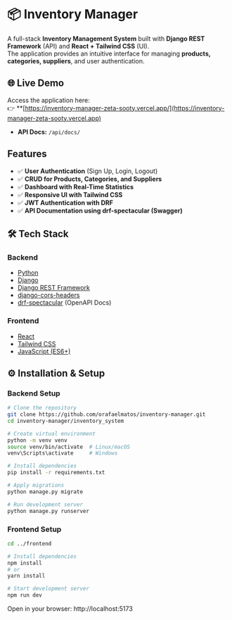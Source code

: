 # 📦 Inventory Manager

A full-stack **Inventory Management System** built with **Django REST Framework** (API) and **React + Tailwind CSS** (UI).  
The application provides an intuitive interface for managing **products, categories, suppliers**, and user authentication.

## 🌐 Live Demo
Access the application here:  
👉 **[https://inventory-manager-zeta-sooty.vercel.app/](https://inventory-manager-zeta-sooty.vercel.app)
- **API Docs:** `/api/docs/`
  
## Features
- ✅ **User Authentication** (Sign Up, Login, Logout)
- ✅ **CRUD for Products, Categories, and Suppliers**
- ✅ **Dashboard with Real-Time Statistics**
- ✅ **Responsive UI with Tailwind CSS**
- ✅ **JWT Authentication with DRF**
- ✅ **API Documentation using drf-spectacular (Swagger)**


## 🛠️ Tech Stack

### **Backend**
- [Python](https://www.python.org/)
- [Django](https://www.djangoproject.com/)
- [Django REST Framework](https://www.django-rest-framework.org/)
- [django-cors-headers](https://github.com/adamchainz/django-cors-headers)
- [drf-spectacular](https://drf-spectacular.readthedocs.io/) (OpenAPI Docs)

### **Frontend**
- [React](https://reactjs.org/)
- [Tailwind CSS](https://tailwindcss.com/)
- [JavaScript (ES6+)](https://developer.mozilla.org/en-US/docs/Web/JavaScript)

## ⚙️ Installation & Setup

### **Backend Setup**
```bash
# Clone the repository
git clone https://github.com/orafaelmatos/inventory-manager.git
cd inventory-manager/inventory_system

# Create virtual environment
python -m venv venv
source venv/bin/activate  # Linux/macOS
venv\Scripts\activate     # Windows

# Install dependencies
pip install -r requirements.txt

# Apply migrations
python manage.py migrate

# Run development server
python manage.py runserver
```
### **Frontend Setup**
```bash
cd ../frontend

# Install dependencies
npm install
# or
yarn install

# Start development server
npm run dev
```
Open in your browser: http://localhost:5173
